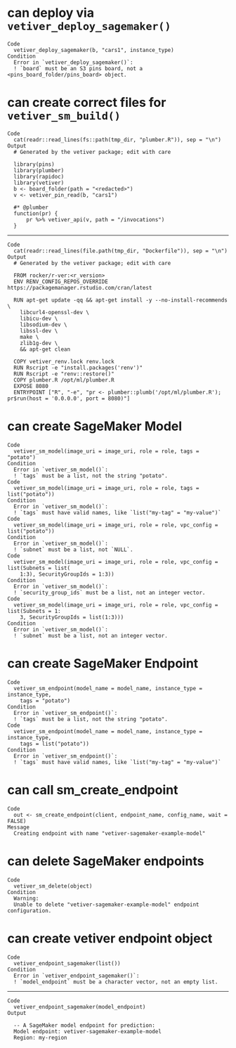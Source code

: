 # can deploy via `vetiver_deploy_sagemaker()`

    Code
      vetiver_deploy_sagemaker(b, "cars1", instance_type)
    Condition
      Error in `vetiver_deploy_sagemaker()`:
      ! `board` must be an S3 pins board, not a <pins_board_folder/pins_board> object.

# can create correct files for `vetiver_sm_build()`

    Code
      cat(readr::read_lines(fs::path(tmp_dir, "plumber.R")), sep = "\n")
    Output
      # Generated by the vetiver package; edit with care
      
      library(pins)
      library(plumber)
      library(rapidoc)
      library(vetiver)
      b <- board_folder(path = "<redacted>")
      v <- vetiver_pin_read(b, "cars1")
      
      #* @plumber
      function(pr) {
          pr %>% vetiver_api(v, path = "/invocations")
      }

---

    Code
      cat(readr::read_lines(file.path(tmp_dir, "Dockerfile")), sep = "\n")
    Output
      # Generated by the vetiver package; edit with care
      
      FROM rocker/r-ver:<r_version>
      ENV RENV_CONFIG_REPOS_OVERRIDE https://packagemanager.rstudio.com/cran/latest
      
      RUN apt-get update -qq && apt-get install -y --no-install-recommends \
        libcurl4-openssl-dev \
        libicu-dev \
        libsodium-dev \
        libssl-dev \
        make \
        zlib1g-dev \
        && apt-get clean
      
      COPY vetiver_renv.lock renv.lock
      RUN Rscript -e "install.packages('renv')"
      RUN Rscript -e "renv::restore()"
      COPY plumber.R /opt/ml/plumber.R
      EXPOSE 8080
      ENTRYPOINT ["R", "-e", "pr <- plumber::plumb('/opt/ml/plumber.R'); pr$run(host = '0.0.0.0', port = 8080)"]

# can create SageMaker Model

    Code
      vetiver_sm_model(image_uri = image_uri, role = role, tags = "potato")
    Condition
      Error in `vetiver_sm_model()`:
      ! `tags` must be a list, not the string "potato".
    Code
      vetiver_sm_model(image_uri = image_uri, role = role, tags = list("potato"))
    Condition
      Error in `vetiver_sm_model()`:
      ! `tags` must have valid names, like `list("my-tag" = "my-value")`
    Code
      vetiver_sm_model(image_uri = image_uri, role = role, vpc_config = list("potato"))
    Condition
      Error in `vetiver_sm_model()`:
      ! `subnet` must be a list, not `NULL`.
    Code
      vetiver_sm_model(image_uri = image_uri, role = role, vpc_config = list(Subnets = list(
        1:3), SecurityGroupIds = 1:3))
    Condition
      Error in `vetiver_sm_model()`:
      ! `security_group_ids` must be a list, not an integer vector.
    Code
      vetiver_sm_model(image_uri = image_uri, role = role, vpc_config = list(Subnets = 1:
        3, SecurityGroupIds = list(1:3)))
    Condition
      Error in `vetiver_sm_model()`:
      ! `subnet` must be a list, not an integer vector.

# can create SageMaker Endpoint

    Code
      vetiver_sm_endpoint(model_name = model_name, instance_type = instance_type,
        tags = "potato")
    Condition
      Error in `vetiver_sm_endpoint()`:
      ! `tags` must be a list, not the string "potato".
    Code
      vetiver_sm_endpoint(model_name = model_name, instance_type = instance_type,
        tags = list("potato"))
    Condition
      Error in `vetiver_sm_endpoint()`:
      ! `tags` must have valid names, like `list("my-tag" = "my-value")`

# can call sm_create_endpoint

    Code
      out <- sm_create_endpoint(client, endpoint_name, config_name, wait = FALSE)
    Message
      Creating endpoint with name "vetiver-sagemaker-example-model"

# can delete SageMaker endpoints

    Code
      vetiver_sm_delete(object)
    Condition
      Warning:
      Unable to delete "vetiver-sagemaker-example-model" endpoint configuration.

# can create vetiver endpoint object

    Code
      vetiver_endpoint_sagemaker(list())
    Condition
      Error in `vetiver_endpoint_sagemaker()`:
      ! `model_endpoint` must be a character vector, not an empty list.

---

    Code
      vetiver_endpoint_sagemaker(model_endpoint)
    Output
      
      -- A SageMaker model endpoint for prediction: 
      Model endpoint: vetiver-sagemaker-example-model
      Region: my-region

